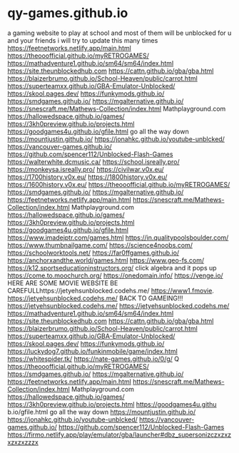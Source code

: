 # qy-games.github.io
a gaming website to play at school and most of them will be unblocked for u and your friends i will try to update this many times
 https://feetnetworks.netlify.app/main.html https://theooofficial.github.io/myRETROGAMES/ https://mathadventure1.github.io/sm64/sm64/index.html https://site.theunblockedhub.com https://cattn.github.io/gba/gba.html https://blaizerbrumo.github.io/School-Heaven/public/carrot.html https://superteamxx.github.io/GBA-Emulator-Unblocked/ https://skool.pages.dev/ https://funkymods.github.io/ https://smdgames.github.io/ https://mgalternative.github.io/ https://snescraft.me/Mathews-Collection/index.html Mathplayground.com https://hallowedspace.github.io/games/ https://3kh0preview.github.io/projects.html https://goodgames4u.github.io/gfile.html go all the way down https://mountjustin.github.io/ https://jonahkc.github.io/youtube-unblcked/ https://vancouver-games.github.io/ https://github.com/spencer112/Unblocked-Flash-Games https://walterwhite.dcmusic.ca/ https://school.isreally.pro/ https://monkeysa.isreally.pro/ https://civilwar.v0x.eu/ https://1700history.v0x.eu/ https://1800history.v0x.eu/ https://1600history.v0x.eu/ https://theooofficial.github.io/myRETROGAMES/ https://smdgames.github.io/ https://mgalternative.github.io/ https://feetnetworks.netlify.app/main.html https://snescraft.me/Mathews-Collection/index.html Mathplayground.com https://hallowedspace.github.io/games/ https://3kh0preview.github.io/projects.html https://goodgames4u.github.io/gfile.html
https://www.imadejptr.com/games.html https://in.qualitypoolsboulder.com/ https://www.thumbnailgame.com/ https://science4noobs.com/ https://schoolworktools.net/ https://far0ffgames.github.io/ https://anchorxandthe.world/games.html https://www.geo-fs.com/ https://k12.sportseducationinstructors.org/ click algebra and it pops up https://come.to.moochurch.org/ https://onedomain.info/ https://venge.io/ HERE ARE SOME MOVIE WEBSITE BE CAREFULLhttps://jetyehsunblocked.codehs.me/ https://www1.fmovie. https://jetyehsunblocked.codehs.me/ BACK TO GAMEING!!! https://jetyehsunblocked.codehs.me/ https://jetyehsunblocked.codehs.me/ https://mathadventure1.github.io/sm64/sm64/index.html https://site.theunblockedhub.com https://cattn.github.io/gba/gba.html https://blaizerbrumo.github.io/School-Heaven/public/carrot.html https://superteamxx.github.io/GBA-Emulator-Unblocked/ https://skool.pages.dev/ https://funkymods.github.io/ https://luckydog7.github.io/funkinmobile/game/index.html https://whitespider.tk/ https://nate-games.github.io/0/g/ Q https://theooofficial.github.io/myRETROGAMES/ https://smdgames.github.io/ https://mgalternative.github.io/ https://feetnetworks.netlify.app/main.html https://snescraft.me/Mathews-Collection/index.html Mathplayground.com https://hallowedspace.github.io/games/ https://3kh0preview.github.io/projects.html https://goodgames4u.githu b.io/gfile.html go all the way down https://mountjustin.github.io/ https://jonahkc.github.io/youtube-unblcked/ https://vancouver-games.github.io/ https://github.com/spencer112/Unblocked-Flash-Games https://firmo.netlify.app/play/emulator/gba/launcher#dbz_supersonizczxzxzxzxzxzzzx
